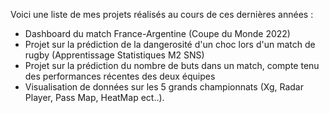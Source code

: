 Voici une liste de mes projets réalisés au cours de ces dernières années :
 - Dashboard du match France-Argentine (Coupe du Monde 2022)
 - Projet sur la prédiction de la dangerosité d'un choc lors d'un match de rugby (Apprentissage Statistiques M2 SNS)
 - Projet sur la prédiction du nombre de buts dans un match, compte tenu des performances récentes des deux équipes
 - Visualisation de données sur les 5 grands championnats (Xg, Radar Player, Pass Map, HeatMap ect..).
